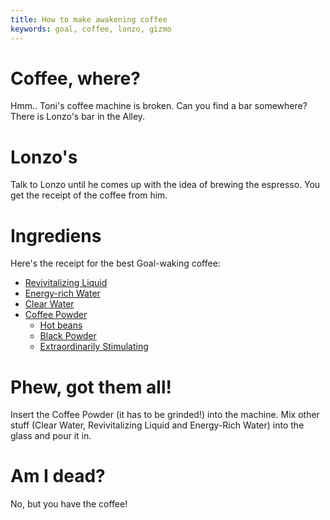 ```yaml
---
title: How to make awakening coffee
keywords: goal, coffee, lonzo, gizmo
---
```

# Coffee, where?
Hmm.. Toni's coffee machine is broken. Can you find a bar somewhere?
There is Lonzo's bar in the Alley.

# Lonzo's
Talk to Lonzo until he comes up with the idea of brewing the espresso.
You get the receipt of the coffee from him.

# Ingrediens
Here's the receipt for the best Goal-waking coffee:
 * [Revivitalizing Liquid][reviv]
 * [Energy-rich Water][energywater]
 * [Clear Water][water]
 * [Coffee Powder][coffeepowder]
   * [Hot beans][hotbeans]
   * [Black Powder][blackpowder]
   * [Extraordinarily Stimulating][stimul]
   
 # Phew, got them all!
 Insert the Coffee Powder (it has to be grinded!) into the machine. Mix other stuff
 (Clear Water, Revivitalizing Liquid and Energy-Rich Water) into the glass and pour it in.
 
 # Am I dead?
 No, but you have the coffee!
 
 <!-- INTERNAL LINKS -->
 [reviv]: /04-village/revivitalizing-liquid.md
 [energywater]: /04-village/energy-rich/index.md
 [water]: /04-village/clear-water.md
 [coffeepowder]: /04-village/coffee-powder.md
 [hotbeans]: /04-village/hot-beans.md
 [blackpowder]: /04-village/black-powder.md
 [stimul]: /04-village/stimulating/index.md
